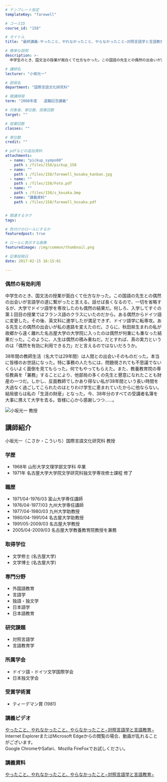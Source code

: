 ```yaml
---
# テンプレート指定
templateKey: "farewell"

# コースID
course_id: "158"

# タイトル
title: "最終講義-やったこと、やれなかったこと、やらなかったこと−対照言語学と言語教育−"

# 簡単な説明
description: >-
  中学生のとき、国文法の授業が面白くて仕方なかった。この国語の先生との偶然の出会いが言語学の道に繋がったと言える。話せば長くなるので、一切を省略するが、大学でドイツ語学を専攻したのも偶然の結果だ。何...

# 講師名
lecturer: "小坂光一"

# 部局名
department: "国際言語文化研究科"

# 開講時限
term: "2008年度	退職記念講義"

# 対象者、単位数、授業回数
target: ""

# 授業回数
classes: ""

# 単位数
credit: ""

# pdfなどの追加資料
attachments: 
  - name: "pickup_sympo08" 
    path : /files/158/pickup_158
  - name: "" 
    path : /files/158/farewell_kosaka_kanban.jpg
  - name: "" 
    path : /files/158/Foto.pdf
  - name: "" 
    path : /files/158/s_kosaka.bmp
  - name: "講義資料" 
    path : /files/158/farewell_kosaka.pdf


# 関連するタグ
tags:

# 色付けのロールにするか
featuredpost: true

# ロールに表示する画像
featuredimage: /img/common/thumbnail.png

# 記事投稿日
date: 2017-02-15 16:15:01

---
```

### 偶然の有効利用

中学生のとき、国文法の授業が面白くて仕方なかった。この国語の先生との偶然の出会いが言語学の道に繋がったと言える。話せば長くなるので、一切を省略するが、大学でドイツ語学を専攻したのも偶然の結果だ。何しろ、入学してすぐの第１回目の授業ではフランス語のクラスにいたのだから。ある偶然からドイツ語に変更した。その後、英文科に進学したが満足できず、ドイツ語学に転専攻。ある先生との偶然の出会いが私の進路を変えたのだ。さらに、秋田県生まれの私が故郷から遠く離れた名古屋大学の大学院に入ったのは偶然が何重にも重なった結果だった。このように、人生は偶然の積み重ねだ。だとすれば、真の実力というのは「偶然を有効に利用できる力」だと言えるのではないだろうか。 

38年間の教師生活（名大では29年間）は人間との出会いそのものだった。本当に皆様のお世話になった。特に事務の人たちには、問題視されても不思議でないくらいよく面倒を見てもらった。何でもやってもらえた。また、教養教育院の専任教員を「兼務」することにより、他部局の多くの先生と懇意になれたことも財産の一つだ。しかし、反面教師でしかあり得ない私が38年間という長い時間を大過なく過ごしてこられたのはとりわけ学生に恵まれていたからに他ならない。結局彼らは私の「生涯の財産」となった。今、38年分のすべての受講者名簿を大事に携えて大学を去る。皆様に心から感謝しつつ……。

![小坂光一 教授](/files/158/s_kosaka.bmp) 
## 講師紹介

小坂光一（こさか・こういち）国際言語文化研究科 教授 

### 学歴

  * 1968年 山形大学文理学部文学科 卒業
  * 1971年 名古屋大学大学院文学研究科独文学専攻修士課程 修了

### 職歴

  * 1971/04-1976/03 富山大学専任講師
  * 1976/04-1977/03 九州大学専任講師
  * 1977/04-1980/03 九州大学助教授
  * 1980/04-1991/04 名古屋大学助教授
  * 1991/05-2009/03 名古屋大学教授
  * 2005/04-2009/03 名古屋大学教養教育院教授を兼務

### 取得学位

  * 文学修士 (名古屋大学)
  * 文学博士 (名古屋大学)

### 専門分野

  * 外国語教育
  * 言語学
  * 独語・独文学
  * 日本語学
  * 日本語教育

### 研究課題

  * 対照言語学
  * 言語教育学

### 所属学会

  * ドイツ語・ドイツ文学国際学会
  * 日本独文学会

### 受賞学術賞

  * ティーデマン賞 (1981)
### 講義ビデオ

[やったこと、やれなかったこと、やらなかったこと−対照言語学と言語教育−](http://nuvideo.media.nagoya-u.ac.jp/embed/a192af028f19eb968c89a5b9a4f95a292360a2b4)  
Internet ExplorerまたはMicrosoft Edgeからの閲覧の場合、動画が乱れることがございます。  
Google ChromeやSafari、Mozilla FireFoxでお試しください。 

### 講義資料


[やったこと、やれなかったこと、やらなかったこと−対照言語学と言語教育−](/files/158/farewell_kosaka.pdf) 
